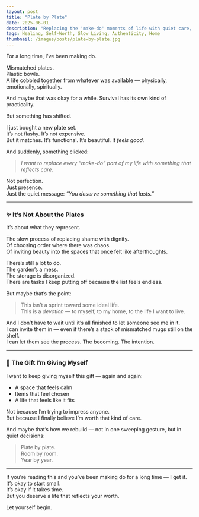 ```yaml
---
layout: post
title: "Plate by Plate"
date: 2025-06-01
description: "Replacing the 'make-do' moments of life with quiet care, presence, and self-worth — one plate at a time."
tags: Healing, Self-Worth, Slow Living, Authenticity, Home
thumbnail: /images/posts/plate-by-plate.jpg
---
```


For a long time, I’ve been making do.

Mismatched plates.  
Plastic bowls.  
A life cobbled together from whatever was available — physically, emotionally, spiritually.

And maybe that was okay for a while. Survival has its own kind of practicality.

But something has shifted.

I just bought a new plate set.  
It’s not flashy. It’s not expensive.  
But it matches. It’s functional. It’s beautiful. It *feels good.*

And suddenly, something clicked:
> *I want to replace every “make-do” part of my life with something that reflects care.*

Not perfection.  
Just presence.  
Just the quiet message: *“You deserve something that lasts.”*

---

### ✨ It’s Not About the Plates

It’s about what they represent.

The slow process of replacing shame with dignity.  
Of choosing order where there was chaos.  
Of inviting beauty into the spaces that once felt like afterthoughts.

There’s still a lot to do.  
The garden’s a mess.  
The storage is disorganized.  
There are tasks I keep putting off because the list feels endless.

But maybe that’s the point:
> This isn’t a sprint toward some ideal life.  
> This is a *devotion* — to myself, to my home, to the life I want to live.

And I don’t have to wait until it’s all finished to let someone see me in it.  
I can invite them in — even if there’s a stack of mismatched mugs still on the shelf.  
I can let them see the process. The becoming. The intention.

---

### 🌱 The Gift I’m Giving Myself

I want to keep giving myself this gift — again and again:
- A space that feels calm  
- Items that feel chosen  
- A life that feels like it fits

Not because I’m trying to impress anyone.  
But because I finally believe I’m worth that kind of care.

And maybe that’s how we rebuild — not in one sweeping gesture, but in quiet decisions:

> Plate by plate.  
> Room by room.  
> Year by year.

---

If you’re reading this and you’ve been making do for a long time — I get it.  
It’s okay to start small.  
It’s okay if it takes time.  
But you deserve a life that reflects your worth.

Let yourself begin.
